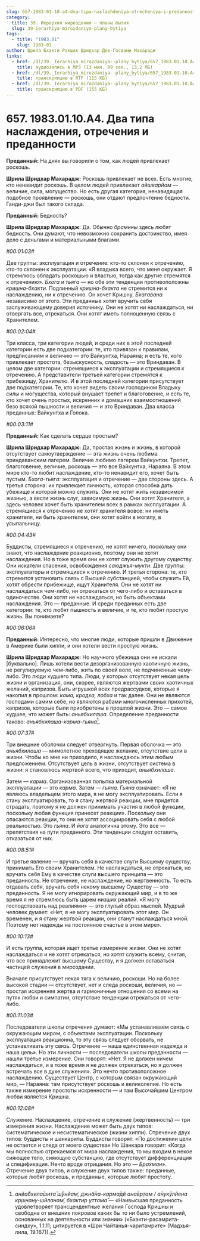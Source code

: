 ```yaml
---
slug: 657-1983-01-10-a4-dva-tipa-naslazhdeniya-otrecheniya-i-predannosti
category:
  title: 39. Иерархия мироздания — планы бытия
  slug: 39-ierarhiya-mirozdaniya-plany-bytiya
tags:
  - title: "1983.01"
    slug: 1983-01
author: Шрила Бхакти Ракшак Шридхар Дев-Госвами Махарадж
links:
  - href: /dl/39._Ierarhiya_mirozdaniya--plany_bytiya/657_1983.01.10.A4_SridharMj_Dva_tipa_naslazhdenija_otrechenija_i_predannosti.mp3
    title: аудиозапись в MP3 (13 мин. 09 сек., 13,2 МБ)
  - href: /dl/39._Ierarhiya_mirozdaniya--plany_bytiya/657_1983.01.10.A4_SridharMj_Dva_tipa_naslazhdenija_otrechenija_i_predannosti.rtf
    title: транскрипцию в RTF (115 КБ)
  - href: /dl/39._Ierarhiya_mirozdaniya--plany_bytiya/657_1983.01.10.A4_SridharMj_Dva_tipa_naslazhdenija_otrechenija_i_predannosti.pdf
    title: транскрипцию в PDF (155 КБ)
---
```


# 657. 1983.01.10.A4. Два типа наслаждения, отречения и преданности

**Преданный:** На днях вы говорили о том, как людей привлекает роскошь.

**Шрила Шридхар Махарадж:** Роскошь привлекает не всех. Есть многие, кто ненавидит роскошь. В целом людей привлекает *айшварйам* — величие, сила, могущество. Но есть другая категория, ненавидящая подобное проявление — роскошь, они отдают предпочтение бедности. Ганди-джи был такого склада.

**Преданный:** Бедность?

**Шрила Шридхар Махарадж:** Да. Обычно *брамины* здесь любят бедность. Они думают, что невозможно сохранить достоинство, имея дело с деньгами и материальными благами.

*#00:01:03#*

Две группы: эксплуатация и отречение: кто-то склонен к отречению, кто-то склонен к эксплуатации. «Я владыка всего, что меня окружает. Я стремлюсь обладать роскошью и властью, тогда как другие стремятся к отречению». *Бхога* и *тьяга* — но обе эти тенденции противоположны *кришна-бхакти*. Подлинный *кришна-бхакта* не стремится ни к наслаждению, ни к отречению. Он хочет Кришну, *Бхагавана* независимо от этого. Эти преданные хотят вручить себя заслуживающему доверия источнику. Они не хотят ни наслаждаться, ни отвергать все, отрекаться. Они хотят иметь полноценную связь с Хранителем.

*#00:02:04#*

Три класса, три категории людей, и среди них в этой последней категории есть две подкатегории: те, кто привязан к правилам, предписаниям и величию — это Вайкунтха, Нараяна; и есть те, кого привлекает простота, безыскусность, сладость — это Вриндаван. В целом две категории: стремящиеся к эксплуатации и стремящиеся к отречению. А представители третьей категории стремятся к прибежищу, Хранителю. И в этой последней категории присутствует две подкатегории. Те, кто хочет видеть своим господином Владыку силы и могущества, который внушает трепет и благоговение, и есть те, кто хочет очень простых, искренних и домашних взаимоотношений безо всякой пышности и величия — и это Вриндаван. Два класса преданных: Вайкунтха и Голока.

*#00:03:11#*

**Преданный:** Как сделать сердце простым?

**Шрила Шридхар Махарадж:** Да, простая жизнь и жизнь, в которой отсутствует самоутверждение — эта жизнь очень любима вриндаванским лагерем. Величие любимо лагерем Вайкунтхи. Трепет, благоговение, величие, роскошь — это все Вайкунтха, Нараяна. В этом мире кто-то любит наслаждение, кто-то ненавидит его, хочет быть пустым. *Бхога-тьяга:* эксплуатация и отречение — две стороны здесь. А третья сторона: их привлекает личность, которая способна дать убежище и которой можно служить. Они не хотят жить независимой жизнью, а вести жизнь слуг, зависимую жизнь. Они хотят Хранителя, а здесь человек хочет быть хранителем всех в рамках эксплуатации. А стремящиеся к отречению не хотят хранителя вовсе: ни иметь хранителя, ни быть хранителем, они хотят войти в могилу, в усыпальницу.

*#00:04:43#*

Буддисты, стремящиеся к отречению, не хотят ничего, поскольку они знают, что наслаждение реакционно, поэтому они не хотят наслаждения. Но в тоже время они не хотят служить другому существу. Они искатели спасения, освобождения *саюджья-мукти*. Две группы: эксплуататоры и стремящиеся к отречению. И третья сторона: те, кто стремится установить связь с Высшей субстанцией, чтобы служить Ей, хотят обрести прибежище, ищут Хранителя. Они не хотят ни наслаждаться чем-либо, ни отрекаться от чего-либо и оставаться в одиночестве. Они хотят не наслаждаться, но быть объектами наслаждения. Это — преданные. И среди преданных есть две категории: те, кто любят пышность и величие, и те, кто любят простую жизнь. Вы понимаете?

*#00:06:06#*

**Преданный:** Интересно, что многие люди, которые пришли в Движение в Америке были хиппи, и они хотели вести простую жизнь.

**Шрила Шридхар Махарадж:** Но научного убежища они не искали [буквально]. Лишь хотели вести дезорганизованную хаотичную жизнь, не регулируемую чем-либо, жить по своей воле, не подчиненные чему-либо. Это люди худшего типа. Люди, у которых отсутствует некая цель жизни и организация, они, скорее, являются жертвами своих хаотичных желаний, капризов. Быть игрушкой всех предрассудков, которые я накопил в прошлом: *кама, кродха, лобха* и так далее. Они не являются господами самим себе, но являются рабами многочисленных прихотей, капризов, которые были приобретены в прошлой жизни. Это — самое худшее, что может быть: *аньябхилаша*. Определение преданности таково: *аньябхилаша-карма-гьяна*[^_ftn1].

*#00:07:37#*

Три внешние оболочки следует отвергнуть. Первая оболочка — это *аньябхилаша* — мимолетное преходящее желание, отсутствие цели в жизни. Чтобы ко мне ни приходило, я наслаждаюсь этим любым предложением. Отсутствует цель в жизни, отсутствует система в жизни: я становлюсь жертвой всего, что приходит, *аньябхилаша*.

Затем — *карма*. Организованная попытка материальной эксплуатации — это *карма*. Затем — *гьяна*. *Гьяна* означает: «Я не являюсь владельцем этого мира, я не могу эксплуатировать. Если я стану эксплуатировать, то я стану жертвой реакции, мне придется страдать, поэтому я не должен принимать участия в любой функции, поскольку любая функция принесет реакции». Поскольку они опасаются реакции, то они не хотят ассоциировать себя с любой реальностью. Это *гьяна*. И *йога* аналогична этому. Это все — препятствия на пути преданного. Эти тенденции следует оставить, отказаться от них.

*#00:08:51#*

И третье явление — вручать себя в качестве слуги Высшему существу, принимать Его своим Хранителем. Не наслаждаться, не отрекаться, но вручать себя Ему в качестве слуги высшего принципа — это преданность. Не отречение, не наслаждение, но жертвенность. То есть отдавать себя, вручать себя некому высшему Существу — это преданность. Я не могу игнорировать окружающий мир, и в то же время я не стремлюсь быть царем низших реалий. «Я могу господствовать над реалиями» — это глупый образ мыслей. Мудрый человек думает: «Нет, я не могу эксплуатировать этот мир. Он временен, и я стану жертвой реакции, они станут наслаждаться мной. Поэтому нет надежды на постоянное счастье в этом мире».

*#00:10:13#*

И есть группа, которая ищет третье измерение жизни. Они не хотят наслаждаться и не хотят отрекаться, но хотят служить всему, считая, что все принадлежит высшему Существу, и я должен оставаться частицей служения в мироздании.

Вначале присутствует некая тяга к величию, роскоши. Но на более высокой стадии — отсутствует, нет и следа роскоши, величия, но — простая искренняя жертва и гармоничные отношения со всеми на путях любви и симпатии, отсутствие тенденции отрекаться от чего-либо.

*#00:11:03#*

Последователи школы отречения думают: «Мы устанавливаем связь с окружающим миром, с объектами эксплуатации. Поскольку эксплуатация реакционна, то эту связь следует оборвать, не устанавливать эту связь. Отречение — наша единственная надежда и наша цель». Но эти личности — последователи школы преданности — нашли третье измерение. Они говорят: «Нет. Я не должен ничем наслаждаться, и в тоже время я не должен отрекаться, но я должен встречать все в духе служения». Это нечто противоположное наслаждению. Существует Центр, с которым связан окружающий мир, — Нараяна: там присутствует роскошь и великолепие. Но есть также измерение простоты искренности — и там Высочайшим Центром любви является Кришна.

*#00:12:08#*

Служение. Наслаждение, отречение и служение (жертвенность) — три измерения жизни. Наслаждение может быть двух типов: систематическое и несистематическое (жизни хиппи). Отречение двух типов: буддисты и шанкариты. Буддисты говорят: «По достижении цели не остается и следа от моего существа» Но Шанкара говорит: «Когда мы полностью отрекаемся от мира наслаждения, то мы входим в некое сияющее тело, сияющую субстанцию, где отсутствует дифференциация и спецификация. Нечто вроде отрицания. Но это — *Брахман*». Отречение двух типов, и служение двух типов также: преданные, которые любят роскошь, и преданные, которые любят простоту.



[^_ftn1]: *анйа̄бхила̄шита̄ ш́ӯнйам̇, джн̃а̄на-карма̄дй ана̄вр̣там / а̄нукӯлйена кр̣ш̣н̣ану-шӣланам̇, бхактир уттама̄* — «Наивысшая преданность удовлетворяет трансцендентные желания Господа Кришны и свободна от внешних покровов каких бы то ни было устремлений, основанных на деятельности или знании» («Бхакти-расамрита-синдху», 1.1.11; цитируется в «Шри Чайтанья-чаритамрите» (Мадхья-лила, 19.167)).

